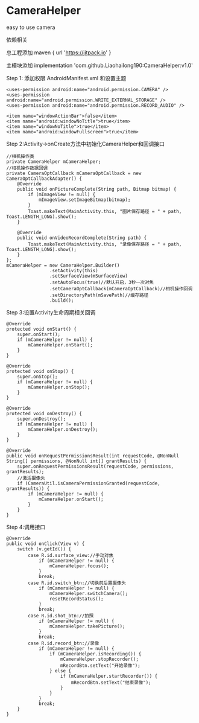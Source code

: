 # CameraHelper
easy to use camera

依赖相关


总工程添加  maven { url 'https://jitpack.io' }


主模块添加  implementation 'com.github.Liaohailong190:CameraHelper:v1.0'


Step 1: 添加权限 AndroidManifest.xml 和设置主题


    <uses-permission android:name="android.permission.CAMERA" />
    <uses-permission android:name="android.permission.WRITE_EXTERNAL_STORAGE" />
    <uses-permission android:name="android.permission.RECORD_AUDIO" />
    
    <item name="windowActionBar">false</item>
    <item name="android:windowNoTitle">true</item>
    <item name="windowNoTitle">true</item>
    <item name="android:windowFullscreen">true</item>
   
Step 2:Activity->onCreate方法中初始化CameraHelper和回调接口


    //相机操作类
    private CameraHelper mCameraHelper;
    //相机操作数据回调
    private CameraOptCallback mCameraOptCallback = new CameraOptCallbackAdapter() {
        @Override
        public void onPictureComplete(String path, Bitmap bitmap) {
            if (mImageView != null) {
                mImageView.setImageBitmap(bitmap);
            }
            Toast.makeText(MainActivity.this, "图片保存路径 = " + path, Toast.LENGTH_LONG).show();
        }

        @Override
        public void onVideoRecordComplete(String path) {
            Toast.makeText(MainActivity.this, "录像保存路径 = " + path, Toast.LENGTH_LONG).show();
        }
    };
    mCameraHelper = new CameraHelper.Builder()
                    .setActivity(this)
                    .setSurfaceView(mSurfaceView)
                    .setAutoFocus(true)//默认开启，3秒一次对焦
                    .setCameraOptCallback(mCameraOptCallback)//相机操作回调
                    .setDirectoryPath(mSavePath)//缓存路径
                    .build();
                    
Step 3:设置Activity生命周期相关回调


    @Override
    protected void onStart() {
        super.onStart();
        if (mCameraHelper != null) {
            mCameraHelper.onStart();
        }
    }

    @Override
    protected void onStop() {
        super.onStop();
        if (mCameraHelper != null) {
            mCameraHelper.onStop();
        }
    }

    @Override
    protected void onDestroy() {
        super.onDestroy();
        if (mCameraHelper != null) {
            mCameraHelper.onDestroy();
        }
    }
    
    @Override
    public void onRequestPermissionsResult(int requestCode, @NonNull String[] permissions, @NonNull int[] grantResults) {
        super.onRequestPermissionsResult(requestCode, permissions, grantResults);
        //激活摄像头
        if (CameraUtil.isCameraPermissionGranted(requestCode, grantResults)) {
            if (mCameraHelper != null) {
                mCameraHelper.onStart();
            }
        }
    }
    
Step 4:调用接口


    @Override
    public void onClick(View v) {
        switch (v.getId()) {
            case R.id.surface_view://手动对焦
                if (mCameraHelper != null) {
                    mCameraHelper.focus();
                }
                break;
            case R.id.switch_btn://切换前后置摄像头
                if (mCameraHelper != null) {
                    mCameraHelper.switchCamera();
                    resetRecordStatus();
                }
                break;
            case R.id.shot_btn://拍照
                if (mCameraHelper != null) {
                    mCameraHelper.takePicture();
                }
                break;
            case R.id.record_btn://录像
                if (mCameraHelper != null) {
                    if (mCameraHelper.isRecording()) {
                        mCameraHelper.stopRecorder();
                        mRecordBtn.setText("开始录像");
                    } else {
                        if (mCameraHelper.startRecorder()) {
                            mRecordBtn.setText("结束录像");
                        }
                    }
                }
                break;
        }
    }
    
